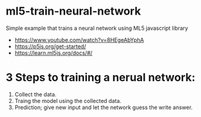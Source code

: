# ml5-train-neural-network
Simple example that trains a neural network using ML5 javascript library 

* https://www.youtube.com/watch?v=8HEgeAbYphA
* https://p5js.org/get-started/
* https://learn.ml5js.org/docs/#/

# 3 Steps to training a nerual network:

1. Collect the data.
2. Traing the model using the collected data.
3. Prediction; give new input and let the network guess the write answer.
